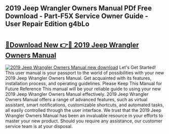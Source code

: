 ## 2019 Jeep Wrangler Owners Manual PDf Free Download - Part-F5X Service Owner Guide - User Repair Edition g4bLo

# <h2><a href="http://bc45631.oget.top/?id=2019+Jeep+Wrangler+Owners+Manual">🔗Download New 👉🔴 2019 Jeep Wrangler Owners Manual</a></h2>

[![2019 Jeep Wrangler Owners Manual new download](https://i.imgur.com/5g1atiW.png)](http://bc45631.oget.top/?id=2019+Jeep+Wrangler+Owners+Manual)
Let's Get Started! This user manual is your passport to the world of possibilities with your new 2019 Jeep Wrangler Owners Manual. Get acquainted with its features, installation process, and operating guidelines. Please Keep This Manual for Future Reference This manual will be your reliable guide to using your new 2019 Jeep Wrangler Owners Manual effectively. 2019 Jeep Wrangler Owners Manual offers a range of advanced features, such as virtual assistant, smart notifications, customizable shortcuts, and automated tasks, all easily controlled through the user interface. We trust that the 2019 Jeep Wrangler Owners Manual has been an invaluable resource in your efforts to master your new product. Should you require any assistance, our customer service team is at your disposal.
